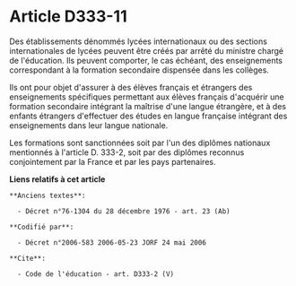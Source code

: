 # Article D333-11

Des établissements dénommés lycées internationaux ou des sections internationales de lycées peuvent être créés par arrêté du
ministre chargé de l'éducation. Ils peuvent comporter, le cas échéant, des enseignements correspondant à la formation
secondaire dispensée dans les collèges. 

Ils ont pour objet d'assurer à des élèves français et étrangers des enseignements spécifiques permettant aux élèves français
d'acquérir une formation secondaire intégrant la maîtrise d'une langue étrangère, et à des enfants étrangers d'effectuer des
études en langue française intégrant des enseignements dans leur langue nationale. 

Les formations sont sanctionnées soit par l'un des diplômes nationaux mentionnés à l'article D. 333-2, soit par des diplômes
reconnus conjointement par la France et par les pays partenaires.

**Liens relatifs à cet article**

	**Anciens textes**:

	  - Décret n°76-1304 du 28 décembre 1976 - art. 23 (Ab)

	**Codifié par**:

	  - Décret n°2006-583 2006-05-23 JORF 24 mai 2006

	**Cite**:

	  - Code de l'éducation - art. D333-2 (V)
